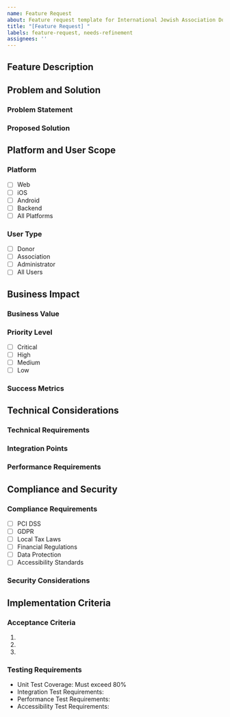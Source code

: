 ```yaml
---
name: Feature Request
about: Feature request template for International Jewish Association Donation Platform
title: "[Feature Request] "
labels: feature-request, needs-refinement
assignees: ''
---
```


<!-- This template supports Right-to-Left (RTL) text input for Hebrew and other RTL languages -->

## Feature Description
<!-- Please provide a clear and concise description of the feature you'd like to see implemented -->




## Problem and Solution
### Problem Statement
<!-- Describe the problem this feature would solve -->




### Proposed Solution
<!-- Describe your proposed solution -->




## Platform and User Scope
### Platform
<!-- Select the platform(s) this feature applies to -->
- [ ] Web
- [ ] iOS
- [ ] Android
- [ ] Backend
- [ ] All Platforms

### User Type
<!-- Select the user type(s) this feature is for -->
- [ ] Donor
- [ ] Association
- [ ] Administrator
- [ ] All Users

## Business Impact
### Business Value
<!-- Describe the business value and impact of this feature -->




### Priority Level
<!-- Select one priority level -->
- [ ] Critical
- [ ] High
- [ ] Medium
- [ ] Low

### Success Metrics
<!-- Define measurable success criteria for this feature -->




## Technical Considerations
### Technical Requirements
<!-- Optional: List any specific technical requirements or considerations -->




### Integration Points
<!-- Optional: List any integration points with existing systems -->




### Performance Requirements
<!-- Optional: Specify any performance requirements or constraints -->




## Compliance and Security
### Compliance Requirements
<!-- Select all that apply -->
- [ ] PCI DSS
- [ ] GDPR
- [ ] Local Tax Laws
- [ ] Financial Regulations
- [ ] Data Protection
- [ ] Accessibility Standards

### Security Considerations
<!-- Optional: Describe any security implications or requirements -->




## Implementation Criteria
### Acceptance Criteria
<!-- List the criteria that must be met for this feature to be considered complete -->
1. 
2. 
3. 

### Testing Requirements
<!-- Specify testing requirements including coverage expectations -->
- Unit Test Coverage: Must exceed 80%
- Integration Test Requirements:
- Performance Test Requirements:
- Accessibility Test Requirements:

<!-- 
Note: This feature request template is designed to capture comprehensive requirements
while maintaining support for multiple languages (Hebrew, English, French) and ensuring
alignment with platform compliance and quality standards.
-->